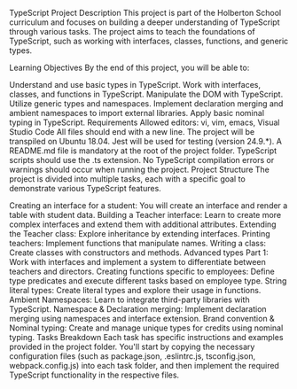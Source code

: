 TypeScript Project
Description
This project is part of the Holberton School curriculum and focuses on building a deeper understanding of TypeScript through various tasks. The project aims to teach the foundations of TypeScript, such as working with interfaces, classes, functions, and generic types.

Learning Objectives
By the end of this project, you will be able to:

Understand and use basic types in TypeScript.
Work with interfaces, classes, and functions in TypeScript.
Manipulate the DOM with TypeScript.
Utilize generic types and namespaces.
Implement declaration merging and ambient namespaces to import external libraries.
Apply basic nominal typing in TypeScript.
Requirements
Allowed editors: vi, vim, emacs, Visual Studio Code
All files should end with a new line.
The project will be transpiled on Ubuntu 18.04.
Jest will be used for testing (version 24.9.*).
A README.md file is mandatory at the root of the project folder.
TypeScript scripts should use the .ts extension.
No TypeScript compilation errors or warnings should occur when running the project.
Project Structure
The project is divided into multiple tasks, each with a specific goal to demonstrate various TypeScript features.

Creating an interface for a student: You will create an interface and render a table with student data.
Building a Teacher interface: Learn to create more complex interfaces and extend them with additional attributes.
Extending the Teacher class: Explore inheritance by extending interfaces.
Printing teachers: Implement functions that manipulate names.
Writing a class: Create classes with constructors and methods.
Advanced types Part 1: Work with interfaces and implement a system to differentiate between teachers and directors.
Creating functions specific to employees: Define type predicates and execute different tasks based on employee type.
String literal types: Create literal types and explore their usage in functions.
Ambient Namespaces: Learn to integrate third-party libraries with TypeScript.
Namespace & Declaration merging: Implement declaration merging using namespaces and interface extension.
Brand convention & Nominal typing: Create and manage unique types for credits using nominal typing.
Tasks Breakdown
Each task has specific instructions and examples provided in the project folder. You'll start by copying the necessary configuration files (such as package.json, .eslintrc.js, tsconfig.json, webpack.config.js) into each task folder, and then implement the required TypeScript functionality in the respective files.
